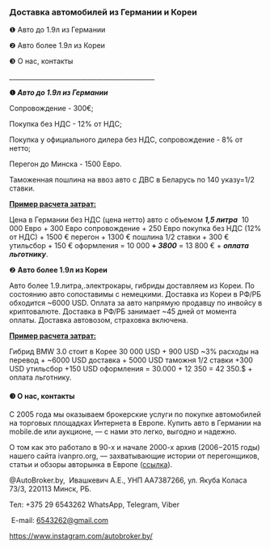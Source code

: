 <h3 id="доставка-автомобилей-из-германии" dir="auto" tabindex="-1">Доставка автомобилей из Германии и Кореи</h3>
<p>❶ Авто до 1.9л из Германии</p>
<p>❷ Авто более 1.9л из Кореи</p>
<p>❸ О нас, контакты&zwnj;</p>

<p>_____________________________________________</p>
<p><strong>❶&zwnj; </strong><strong><em>Авто до 1.9л из Германии</em></strong></p>
<p>Сопровождение - 300&euro;;</p>
<p>Покупка без НДС - 12% от НДС;</p>
<p>Покупка у официального дилера без НДС, сопровождение - 8% от нетто;<p>
<p>Перегон до Минска - 1500 Евро.</p>
<p>Таможенная пошлина на ввоз авто с ДВС в Беларусь по 140 указу=1/2 ставки.</p>
<p><strong><u>Пример расчета затрат:</u></strong></p>
<p>Цена в Германии без НДС (цена нетто) авто с объемом <strong><em>1,5 литра</em></strong> &nbsp;10 000 Евро + 300 Евро сопровождение + 250 Евро покупка без НДС (12% от НДС) + 1500 &euro; перегон + 1300 &euro; пошлина 1/2 ставки + 300 &euro; утильсбoр + 150 &euro; оформления = 10 000 <strong>+ <em>3800</em></strong> = 13 800 &euro; + <em><strong>оплата льготнику</strong></em>.</p>
<p>❷ <strong>Авто более 1.9л из Кореи</strong></p>
<p>&zwnj;Авто более 1.9.литра,.электрокары, гибриды доставляем из Кореи. По состоянию авто сопоставимы с немецкими. Доставка из Кореи в РФ/РБ обходится ~6000 USD. Оплата за авто напрямую продавцу по инвойсу в криптовалюте. Доставка в РФ/РБ занимает ~45 дней от момента оплаты. Доставка автовозом, страховка включена.</p>
<p><span style="text-decoration: underline;"><strong>Пример расчета затрат:</strong></span></p>
<p>&zwnj;Гибрид BMW 3.0 стоит в Корее 30 000 USD + 900 USD ~3% расходы на перевод + ~6000 USD доставка + 5000 USD таможня 1/2 ставки +300 USD утильсбор +150 USD оформления = 30.000 + 12 350 = 42 350.$ + оплата льготнику.</p>
<h4><strong>❸ О нас, контакты&zwnj;</strong></h4>
<p>С 2005 года мы оказываем брокерские услуги по покупке автомобилей на торговых площадках Интернета в Европе. Купить авто в Германии на mobile.de или аукционе, &mdash; с нами это легко, выгодно и надежно. &zwnj;&zwnj;</p>
<p>&zwnj;О том как это работало в 90-х и начале 2000-х архив (2006&minus;2015 годы) нашего сайта ivanpro.org, &mdash; захватывающие истории от перегонщиков, статьи и обзоры авторынка в Европе (<a href="http://web.archive.org/web/20120326140401/http:/www.ivanpro.org/">ссылка</a>). </p>
<p>@AutoBroker.by,&nbsp; Ивашкевич А.Е., УНП AA7387266, ул. Якуба Коласа 73/3, 220113 Минск, РБ.</p>
<p>Тел: +375 29 6543262&nbsp;WhatsApp, Telegram, Viber</p>
<p>&nbsp;E-mail: <a href="mailto:6543262@gmail.com">6543262@gmail.com</a></p>
<p><a href="https://www.instagram.com/autobroker.by/">https://www.instagram.com/autobroker.by/</a> &nbsp;</p>
<p>&nbsp;</p>

